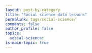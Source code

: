 ```yaml
---
layout: post-by-category
title: "Social science data lessons"
permalink: tags/social-science/
comments: false
author_profile: false
topics:
  social-science:
is-main-topic: true
---
```

